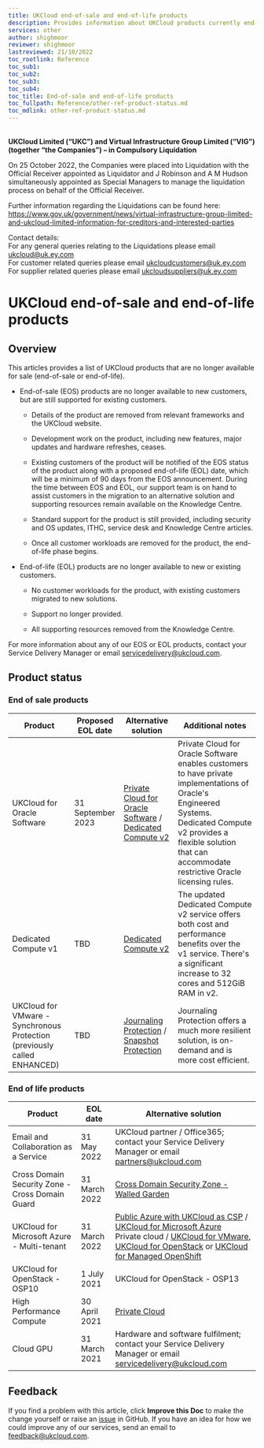 ```yaml
---
title: UKCloud end-of-sale and end-of-life products
description: Provides information about UKCloud products currently end-of-sale (EOS) or end-of-life (EOL)
services: other
author: shighmoor
reviewer: shighmoor
lastreviewed: 21/10/2022
toc_rootlink: Reference
toc_sub1: 
toc_sub2:
toc_sub3:
toc_sub4:
toc_title: End-of-sale and end-of-life products
toc_fullpath: Reference/other-ref-product-status.md
toc_mdlink: other-ref-product-status.md
---
```


<br>**UKCloud Limited (“UKC”) and Virtual Infrastructure Group Limited (“VIG”) (together “the Companies”) – in Compulsory Liquidation**

On 25 October 2022, the Companies were placed into Liquidation with the Official Receiver appointed as Liquidator and J Robinson and A M Hudson simultaneously appointed as Special Managers to manage the liquidation process on behalf of the Official Receiver.

Further information regarding the Liquidations can be found here: <https://www.gov.uk/government/news/virtual-infrastructure-group-limited-and-ukcloud-limited-information-for-creditors-and-interested-parties>

Contact details:<br>
For any general queries relating to the Liquidations please email <ukcloud@uk.ey.com><br>
For customer related queries please email <ukcloudcustomers@uk.ey.com><br>
For supplier related queries please email <ukcloudsuppliers@uk.ey.com>

# UKCloud end-of-sale and end-of-life products

## Overview

This articles provides a list of UKCloud products that are no longer available for sale (end-of-sale or end-of-life).

- End-of-sale (EOS) products are no longer available to new customers, but are still supported for existing customers.

  - Details of the product are removed from relevant frameworks and the UKCloud website.

  - Development work on the product, including new features, major updates and hardware refreshes, ceases.

  - Existing customers of the product will be notified of the EOS status of the product along with a proposed end-of-life (EOL) date, which will be a minimum of 90 days from the EOS announcement. During the time between EOS and EOL, our support team is on hand to assist customers in the migration to an alternative solution and supporting resources remain available on the Knowledge Centre.

  - Standard support for the product is still provided, including security and OS updates, ITHC, service desk and Knowledge Centre articles.

  - Once all customer workloads are removed for the product, the end-of-life phase begins.

- End-of-life (EOL) products are no longer available to new or existing customers.

  - No customer workloads for the product, with existing customers migrated to new solutions.

  - Support no longer provided.

  - All supporting resources removed from the Knowledge Centre.

For more information about any of our EOS or EOL products, contact your Service Delivery Manager or email <servicedelivery@ukcloud.com>.

## Product status

### End of sale products

Product | Proposed EOL date | Alternative solution | Additional notes
--------|-------------------|----------------------|-----------------
UKCloud for Oracle Software | 31 September 2023 | [Private Cloud for Oracle Software](https://ukcloud.com/app/uploads/2022/08/ukc-svc-237-private-cloud-for-oracle-software-service-definition-13.0-1-1.pdf) / [Dedicated Compute v2](https://ukcloud.com/app/uploads/2022/08/ukc-svc-227-dedicated-compute-v2-service-definition-13.0.pdf) | Private Cloud for Oracle Software enables customers to have private implementations of Oracle's Engineered Systems.<br>Dedicated Compute v2 provides a flexible solution that can accommodate restrictive Oracle licensing rules.
Dedicated Compute v1 | TBD | [Dedicated Compute v2](https://ukcloud.com/app/uploads/2022/08/ukc-svc-227-dedicated-compute-v2-service-definition-13.0.pdf) | The updated Dedicated Compute v2 service offers both cost and performance benefits over the v1 service. There's a significant increase to 32 cores and 512GiB RAM in v2.
UKCloud for VMware - Synchronous Protection (previously called ENHANCED) | TBD | [Journaling Protection](../vmware/vmw-sco-journaling-protection.md) / [Snapshot Protection](../vmware/vmw-sco-snapshot-protection.md) | Journaling Protection offers a much more resilient solution, is on-demand and is more cost efficient.

### End of life products

Product | EOL date | Alternative solution
--------|----------|---------------------
Email and Collaboration as a Service | 31 May 2022 | UKCloud partner / Office365; contact your Service Delivery Manager or email <partners@ukcloud.com>
Cross Domain Security Zone - Cross Domain Guard | 31 March 2022 | [Cross Domain Security Zone - Walled Garden](https://ukcloud.com/app/uploads/2022/08/ukc-svc-230-cross-domain-security-zone-service-definition-13.0-1.pdf)
UKCloud for Microsoft Azure - Multi-tenant | 31 March 2022 | [Public Azure with UKCloud as CSP](../azure/azs-how-use-ukc-csp.md) / [UKCloud for Microsoft Azure](https://ukcloud.com/app/uploads/2022/08/ukc-svc-240-ukcloud-for-microsoft-azure-service-definition-13.0.pdf)<br>Private cloud / [UKCloud for VMware](https://ukcloud.com/app/uploads/2022/08/ukc-svc-244-ukcloud-for-vmware-service-definition-13.0.pdf), [UKCloud for OpenStack](https://ukcloud.com/app/uploads/2022/08/ukc-svc-242-ukcloud-for-openstack-service-definition-13.0.pdf)  or [UKCloud for Managed OpenShift](https://ukcloud.com/app/uploads/2022/08/ukc-svc-241-ukcloud-for-red-hat-openshift-service-definition-13.0.pdf)
UKCloud for OpenStack - OSP10 | 1 July 2021 | UKCloud for OpenStack - OSP13
High Performance Compute | 30 April 2021 | [Private Cloud](https://ukcloud.com/app/uploads/2022/08/ukc-svc-236-private-cloud-service-definition-13.0.pdf)
Cloud GPU | 31 March 2021 | Hardware and software fulfilment; contact your Service Delivery Manager or email <servicedelivery@ukcloud.com>

## Feedback

If you find a problem with this article, click **Improve this Doc** to make the change yourself or raise an [issue](https://github.com/UKCloud/documentation/issues) in GitHub. If you have an idea for how we could improve any of our services, send an email to <feedback@ukcloud.com>.
